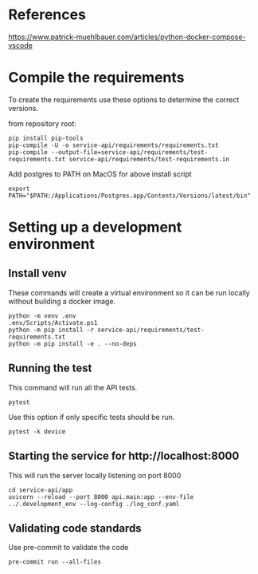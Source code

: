 

# References

https://www.patrick-muehlbauer.com/articles/python-docker-compose-vscode

# Compile the requirements

To create the requirements use these options to determine the correct versions.

from repository root:
```
pip install pip-tools
pip-compile -U -o service-api/requirements/requirements.txt
pip-compile --output-file=service-api/requirements/test-requirements.txt service-api/requirements/test-requirements.in
```

Add postgres to PATH on MacOS for above install script
```
export PATH="$PATH:/Applications/Postgres.app/Contents/Versions/latest/bin"
```

# Setting up a development environment
## Install venv

These commands will create a virtual environment so it can be run locally without building a docker image.

```
python -m venv .env
.env/Scripts/Activate.ps1
python -m pip install -r service-api/requirements/test-requirements.txt
python -m pip install -e . --no-deps
```

## Running the test

This command will run all the API tests.

```
pytest
```

Use this option if only specific tests should be run.

```
pytest -k device
```

## Starting the service for http://localhost:8000

This will run the server locally listening on port 8000

```
cd service-api/app
uvicorn --reload --port 8000 api.main:app --env-file ../.development_env --log-config ./log_conf.yaml
```

## Validating code standards

Use pre-commit to validate the code

```
pre-commit run --all-files
```
